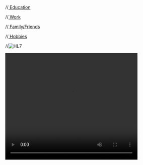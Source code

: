 



//<a href="https://lorenc-cici.github.io/education.html"> Education </a>

//<a href="https://lorenc-cici.github.io/education.html"> Work </a>

//<a href="https://lorenc-cici.github.io/education.html"> Family/Friends </a>

//<a href="https://lorenc-cici.github.io/education.html"> Hobbies </a>







 //<img src="https://vimeo.com/user105820664/review/376884013/2583f6fb07" alt=" HL7 "> 
 
 
 
 <video width="420" height="340" autoplay>
  <source src="Interfaces Team Small.mp4" type="video/mp4">
  <source src="Interfaces Team Small.mp4" type="video/ogg">
Your browser does not support the video tag.
</video> 

